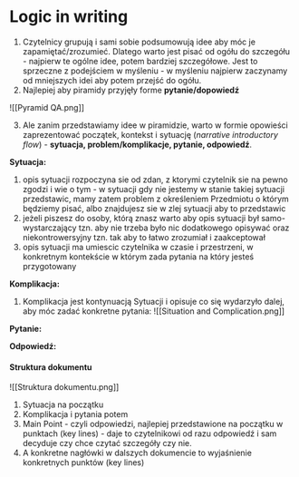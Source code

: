# Logic in writing
1. Czytelnicy grupują i sami sobie podsumowują idee aby móc je zapamiętać/zrozumieć. Dlatego warto jest pisać od ogółu do szczegółu - najpierw te ogólne idee, potem bardziej szczegółowe. Jest to sprzeczne z podejściem w myśleniu - w myśleniu najpierw zaczynamy od mniejszych idei aby potem przejść do ogółu.
2. Najlepiej aby piramidy przyjęły forme **pytanie/dopowiedź**

![[Pyramid QA.png]]

3. Ale zanim przedstawiamy idee w piramidzie, warto w formie opowieści zaprezentować początek, kontekst i sytuację (*narrative introductory flow*) - **sytuacja, problem/komplikacje, pytanie, odpowiedź**.

**Sytuacja:**
1. opis sytuacji rozpoczyna sie od zdan, z ktorymi czytelnik sie na pewno zgodzi i wie o tym - w sytuacji gdy nie jestemy w stanie takiej sytuacji przedstawic, mamy zatem problem z określeniem Przedmiotu o którym będziemy pisać, albo znajdujesz sie w zlej sytuacji aby to przedstawic
2. jeżeli piszesz do osoby, którą znasz warto aby opis sytuacji był samo-wystarczający tzn. aby nie trzeba było nic dodatkowego opisywać oraz niekontrowersyjny tzn. tak aby to łatwo zrozumiał i zaakceptował
3. opis sytuacji ma umiescic czytelnika w czasie i przestrzeni, w konkretnym kontekście w którym zada pytania na który jesteś przygotowany

**Komplikacja:**
1. Komplikacja jest kontynuacją Sytuacji i opisuje co się wydarzyło dalej, aby móc zadać konkretne pytania:
![[Situation and Complication.png]]

**Pytanie:**

**Odpowiedź:**

#### Struktura dokumentu
![[Struktura dokumentu.png]]
1. Sytuacja na początku
2. Komplikacja i pytania potem
3. Main Point - czyli odpowiedzi, najlepiej przedstawione na początku w punktach (key lines) - daje to czytelnikowi od razu odpowiedź i sam decyduje czy chce czytać szczegóły czy nie.
4. A konkretne nagłówki w dalszych dokumencie to wyjaśnienie konkretnych punktów (key lines)